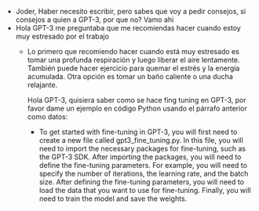 - Joder, Haber necesito escribir, pero sabes que voy a pedir consejos, si consejos  a quien a GPT-3, por que no? Vamo ahi
- Hola GPT-3 me preguntaba que me recomiendas hacer cuando estoy muy estresado por el trabajo
	- Lo primero que recomiendo hacer cuando está muy estresado es tomar una profunda respiración y luego liberar el aire lentamente. También puede hacer ejercicio para quemar el estrés y la energía acumulada. Otra opción es tomar un baño caliente o una ducha relajante.
	  
	  Hola GPT-3, quisiera saber como se hace fing tuning en GPT-3, por favor dame un ejemplo en código Python usando el párrafo anterior como datos:
		- To get started with fine-tuning in GPT-3, you will first need to create a new file called gpt3_fine_tuning.py. In this file, you will need to import the necessary packages for fine-tuning, such as the GPT-3 SDK. After importing the packages, you will need to define the fine-tuning parameters. For example, you will need to specify the number of iterations, the learning rate, and the batch size. After defining the fine-tuning parameters, you will need to load the data that you want to use for fine-tuning. Finally, you will need to train the model and save the weights.